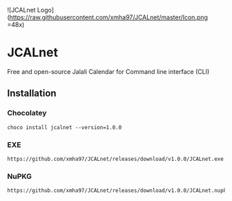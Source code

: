 ![JCALnet Logo](https://raw.githubusercontent.com/xmha97/JCALnet/master/Icon.png =48x)
# JCALnet
Free and open-source Jalali Calendar for Command line interface (CLI)
## Installation
### Chocolatey
```
choco install jcalnet --version=1.0.0
```
### EXE
```
https://github.com/xmha97/JCALnet/releases/download/v1.0.0/JCALnet.exe
```
### NuPKG
```
https://github.com/xmha97/JCALnet/releases/download/v1.0.0/JCALnet.nupkg
```
